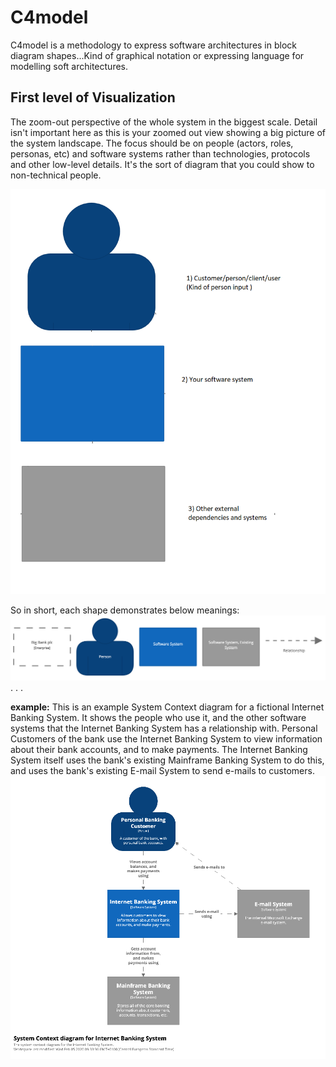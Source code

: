 # C4model
C4model is a methodology to express software architectures in block diagram shapes...Kind of graphical notation or expressing language for modelling soft architectures.
## First level of Visualization
The zoom-out perspective of the whole system in the biggest scale. Detail isn't important here as this is your zoomed out view showing a big picture of the system landscape. The focus should be on people (actors, roles, personas, etc) and software systems rather than technologies, protocols and other low-level details. It's the sort of diagram that you could show to non-technical people.

![c4model-1st%20level.png](c4model-1st%20level.png)

So in short, each shape demonstrates below meanings:
![c4model-1st%20level-2.png](c4model-1st%20level-2.png)
.
.
.                                                                                                                                                                                                                                                                                                                                                          

**example:**
This is an example System Context diagram for a fictional Internet Banking System. It shows the people who use it, and the other software systems that the Internet Banking System has a relationship with. Personal Customers of the bank use the Internet Banking System to view information about their bank accounts, and to make payments. The Internet Banking System itself uses the bank's existing Mainframe Banking System to do this, and uses the bank's existing E-mail System to send e-mails to customers.
![c4model-1st%20level-example.png](c4model-1st%20level-example.png)

